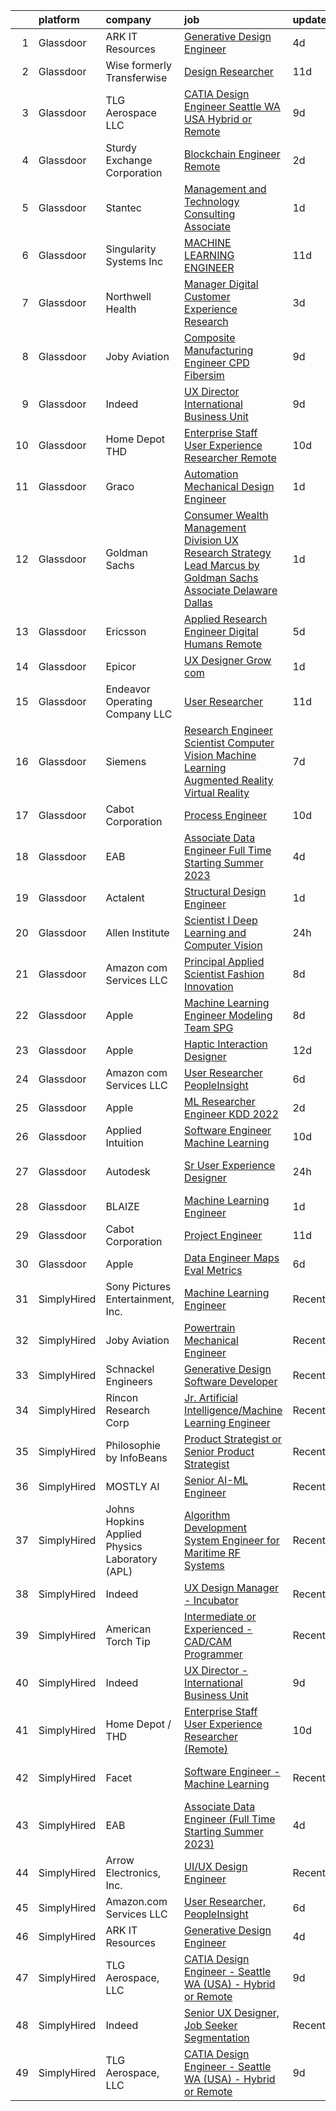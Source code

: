

|    | platform    | company                                        | job                                                                                                                                                                                                                                                                                                                                                                                                                                                                                                                                                                                                                                                                                                                                                                                                                                                                                                                                                                                                                                                                                                                                                                                                                                                                                                                                                                                                                                                                                                                                                             | update_time   | location                   |
|---:|:------------|:-----------------------------------------------|:----------------------------------------------------------------------------------------------------------------------------------------------------------------------------------------------------------------------------------------------------------------------------------------------------------------------------------------------------------------------------------------------------------------------------------------------------------------------------------------------------------------------------------------------------------------------------------------------------------------------------------------------------------------------------------------------------------------------------------------------------------------------------------------------------------------------------------------------------------------------------------------------------------------------------------------------------------------------------------------------------------------------------------------------------------------------------------------------------------------------------------------------------------------------------------------------------------------------------------------------------------------------------------------------------------------------------------------------------------------------------------------------------------------------------------------------------------------------------------------------------------------------------------------------------------------|:--------------|:---------------------------|
|  1 | Glassdoor   | ARK IT Resources                               | [Generative Design Engineer](https://www.glassdoor.com/partner/jobListing.htm?pos=107&ao=1136043&s=58&guid=00000182ba01ff0cace8704ba91c9ee0&src=GD_JOB_AD&t=SR&vt=w&ea=1&cs=1_ea3a937c&cb=1660978069613&jobListingId=1008072023675&jrtk=3-0-1gat03vpmkbmp801-1gat03vq82eaa000-59d5607c1d7a8210-)                                                                                                                                                                                                                                                                                                                                                                                                                                                                                                                                                                                                                                                                                                                                                                                                                                                                                                                                                                                                                                                                                                                                                                                                                                                                | 4d            | Menlo Park, CA             |
|  2 | Glassdoor   | Wise formerly Transferwise                     | [Design Researcher](https://www.glassdoor.com/partner/jobListing.htm?pos=115&ao=1136043&s=58&guid=00000182ba01ff0cace8704ba91c9ee0&src=GD_JOB_AD&t=SR&vt=w&cs=1_d06affe0&cb=1660978069613&jobListingId=1008061068404&jrtk=3-0-1gat03vpmkbmp801-1gat03vq82eaa000-8e8d3fd3090ffea4-)                                                                                                                                                                                                                                                                                                                                                                                                                                                                                                                                                                                                                                                                                                                                                                                                                                                                                                                                                                                                                                                                                                                                                                                                                                                                              | 11d           | New York, NY               |
|  3 | Glassdoor   | TLG Aerospace  LLC                             | [CATIA Design Engineer   Seattle WA  USA    Hybrid or Remote](https://www.glassdoor.com/partner/jobListing.htm?pos=102&ao=1110586&s=58&guid=00000182ba01ff0cace8704ba91c9ee0&src=GD_JOB_AD&t=SR&vt=w&ea=1&cs=1_01fd2f46&cb=1660978069612&jobListingId=1008065865434&cpc=F41FEAB56D215062&jrtk=3-0-1gat03vpmkbmp801-1gat03vq82eaa000-0040c5469c466f80--6NYlbfkN0BKgzQyzTF1Q9mOsR1amaS-juVGLjHt5Cdom-gEF9y-xWqkDHxzYyAYpJ3zUcDhxz4Ucf0zofPiYoEIDmBTRbiOZ55wDGzQ3IoJ104kSJOEtv19uoBn6H2Uul8rVc9knP6AVoyemQZ36veN3QI-BZuLQyoIs5b6xvEs0rEnx54MoqeORBjUJloUumLEXEADN9lFLXcPeTCnRlQxnda9dHS36pRCMmYFZMOog08MD0WkLlL3-4CxyA8-vtUdsOzaVvJABXQm2CErDE_Gscaw9TFeLvUW2IPfZlK-ddo2dF_vLz1Wzsz00QWyouRzxxEfYShttXni2rwzG_EO6-O8VDdwgQmeacXhvmv6wiKlf3Eq0o4xY8bmLaZfik9nasmGfu83BvToQ0dX1aBym-UaC8B_zFFDKrgosYecsmqC40lRTjSt1LjJepJFkls1m9uTX5j37irwPRLbZZYy50K1ZwvRku5g1sZXKnzvPXPdWGg6jptkUxgteXm-l9bsJsayx_2AV3RrxG9DMmPQxZoySTDtnQnmqA87wHE%3D)                                                                                                                                                                                                                                                                                                                                                                                                                                                                                                                                                                                                                            | 9d            | Seattle, WA                |
|  4 | Glassdoor   | Sturdy Exchange Corporation                    | [Blockchain Engineer  Remote ](https://www.glassdoor.com/partner/jobListing.htm?pos=113&ao=1136043&s=58&guid=00000182ba01ff0cace8704ba91c9ee0&src=GD_JOB_AD&t=SR&vt=w&ea=1&cs=1_5fdf9a16&cb=1660978069613&jobListingId=1008076436726&jrtk=3-0-1gat03vpmkbmp801-1gat03vq82eaa000-00eff58dac326956-)                                                                                                                                                                                                                                                                                                                                                                                                                                                                                                                                                                                                                                                                                                                                                                                                                                                                                                                                                                                                                                                                                                                                                                                                                                                              | 2d            | Remote                     |
|  5 | Glassdoor   | Stantec                                        | [Management and Technology Consulting   Associate](https://www.glassdoor.com/partner/jobListing.htm?pos=120&ao=1136043&s=58&guid=00000182ba01ff0cace8704ba91c9ee0&src=GD_JOB_AD&t=SR&vt=w&cs=1_612a3744&cb=1660978069614&jobListingId=1008078939664&jrtk=3-0-1gat03vpmkbmp801-1gat03vq82eaa000-15f34429a916d7cb-)                                                                                                                                                                                                                                                                                                                                                                                                                                                                                                                                                                                                                                                                                                                                                                                                                                                                                                                                                                                                                                                                                                                                                                                                                                               | 1d            | Denver, CO                 |
|  6 | Glassdoor   | Singularity Systems Inc                        | [MACHINE LEARNING ENGINEER](https://www.glassdoor.com/partner/jobListing.htm?pos=101&ao=1110586&s=58&guid=00000182ba01ff0cace8704ba91c9ee0&src=GD_JOB_AD&t=SR&vt=w&ea=1&cs=1_8227a37f&cb=1660978069612&jobListingId=1008061183924&cpc=853DEF62E69EE75B&jrtk=3-0-1gat03vpmkbmp801-1gat03vq82eaa000-7210eacefcc866b2--6NYlbfkN0CtwOkgDuej6vPfWODMxjOIyNEohQmdYMppGq8y8dOpBhDQGscm3dodQ8jwyPYAPvtMN8oOsFtAXeV00_JlJr2hexHfooBDObTkIixtocVIuly5mY_LhOoVsfT3yebNSuw3MixXazDBx5MNcje3IPzphM3oPK2w_zBOyGtydC8v00WH2tx7Qgl3pYOavSXSaCnHSuHVxEEkbk_1Dt21YelHSqBBkKb6pBiVP-ZPMwLYnu7tf8n9B9dPi3gmCVhzJ7TSyczxbXJ91ylhaqZqCUugQ5GxoYBXQBS4Fxdb8IKL139FOJCrUtgzCHVbO8ZGvVp4xZrrw5R3eTXhnIxTk2xJTPzMQ6Z988xZuh_-7c-Hf3qvfH1WSprWXlgWJqLaNzymGuI5uu5xPMyiLNhXs7zsZbz_gUjTs-QEvwCzp1QI3AbWBVFZqLgKs3U18hwAXJfLQrx7kUYc8xaqePyv7b1KK3c6rquAzLSnY3ilgT_VtCOSmA_d_BbgD8A-XD1yTUAD72j5tErQdg%3D%3D)                                                                                                                                                                                                                                                                                                                                                                                                                                                                                                                                                                                                                                                                                | 11d           | Princeton, NJ              |
|  7 | Glassdoor   | Northwell Health                               | [Manager  Digital Customer Experience Research](https://www.glassdoor.com/partner/jobListing.htm?pos=104&ao=1110586&s=58&guid=00000182ba01ff0cace8704ba91c9ee0&src=GD_JOB_AD&t=SR&vt=w&cs=1_89d41837&cb=1660978069612&jobListingId=1008074844388&cpc=8795CF9063CD573D&jrtk=3-0-1gat03vpmkbmp801-1gat03vq82eaa000-fc022f85d3b900a8--6NYlbfkN0AZWWK9Dkq8A_dUHCdj_uLeVWsWS91-0wEhlKVHwzSsO9Etv9WaFTD0YdZedibhSBs_AidpMc5okhucwQ3qDq422HNFwM2on2Hs7x3WFCypOLI7iO5i1l7VM2d_U2slGIIiDblGxlFbP0vbtFBJ-LIsKnMpTrjoIDdrA40tY69HsS-FlX60wwFpK0Hk14bSZNyjlxNOU9B7prBjlN129xHV-XAuZ-9g_GD3Su41Dq6qRbyJVTlWJovXSsWApvw13ALTd1OtUylXk5Nu7vnRu2r0irlZJKIx-kK4kh0i9ANTVaT2XxG11UNrsXoJ8wUiEkkcE37yayDjgdlSzZbOyuKbCrJBIFRtLmR3E0UkmT1K_CyKrPFGlQuuxcgPB_o0uKNlNyRbB0iRZmgGty6HSpeae_N1jxTyYyrMvzVqL-nlRFnHzEeVpj3a9UHcljx4B51bEbDLss1uTvIYlJ-6TiBDb0RiD-XzNYEpbcdcR7FfMIxi6g5qsEbewaAk0kw_jTTSKtpsa-oHWxtNYQgpAyVdgSMqs3kF7_zfjiAStTPJqIcmXnB2JJurYTDrFSOOgwqPekR0ggXdodv11ifenhpyVnkc52JjU_aZxu2nLtIxYOZB8XT1Be8y2LrPJcx1_T9m-vlzPZRoylonHe9zKWj3syHs30Ycslvlrnt_SRhFtNlJHCs8acC5gepowScEIyJYH15vcEoPIvWSqijlcbFRCJDRgYlAxpFBUQH4IMrl-4tLjbiYUqvuQGGq9Cd5bUZG5fMYrr9QJnrsVRrEE29EDOWPtPRiebH_31FfzxqN5bN6mxRiVMR6ihJFgSILAGywvqwjfWouBB4_6T4E8yCKIaXldobyAaaJWuJ4WCOWHHCur0JcpxItRGq6KTJCiYHHShMwMK__qeANrxDGeaqIZ3TchUYA-Qh7a9bRXzfhFNfhhTPG_wa-j3GPOeCuGHQL-I6u44mIYh-coiSkwP3_W-AwlRmz0JCumBDmGVVb0YJ4FkZvCdESvO1JQsEBlT14i8J7itSEct3Wng6T2G0721sCMMu87WkelJfrs9ovQy-Rh1NsDjEGZqUH-prAEk3X-HMXGKkxDgpVqcwkWXfkp9aFBgYXdDuFoPL4u78cW93yluqBZy0Dy0Zh45dQ9s0fMM8XIg9i-A%3D%3D) | 3d            | Melville, NY               |
|  8 | Glassdoor   | Joby Aviation                                  | [Composite Manufacturing Engineer   CPD Fibersim](https://www.glassdoor.com/partner/jobListing.htm?pos=128&ao=1136043&s=58&guid=00000182ba01ff0cace8704ba91c9ee0&src=GD_JOB_AD&t=SR&vt=w&cs=1_5124123f&cb=1660978069616&jobListingId=1008065912832&jrtk=3-0-1gat03vpmkbmp801-1gat03vq82eaa000-7306a32ed2be1bfa-)                                                                                                                                                                                                                                                                                                                                                                                                                                                                                                                                                                                                                                                                                                                                                                                                                                                                                                                                                                                                                                                                                                                                                                                                                                                | 9d            | Marina, CA                 |
|  9 | Glassdoor   | Indeed                                         | [UX Director   International Business Unit](https://www.glassdoor.com/partner/jobListing.htm?pos=103&ao=1110586&s=58&guid=00000182ba01ff0cace8704ba91c9ee0&src=GD_JOB_AD&t=SR&vt=w&cs=1_d8895fba&cb=1660978069612&jobListingId=1008064793981&cpc=451933188B21919D&jrtk=3-0-1gat03vpmkbmp801-1gat03vq82eaa000-83c994506a5b7904--6NYlbfkN0CiRNM7CVr8YueLFKlzwbFWI0o7IjV438l4sVrvKZ0flpURU_mqoI8EbsK64YRr3ODu-8h7Ziiu6H8DRyUh-fCgefPVbobYL8Pb-_6nCRB8eJjoJuMYULuBYZmklPY7CyxQVsbWeA5pn0Rn0P1GtSeUtsxnQ099bmdHLcjqaC088RxaeaFNvPcKCLBIl4n46Agf7m9LySAiqJ8f3H243FrouspGldYchxbajqmJzDweI5Tu82MgeA7R53UWnD5XJqhcgROeT8IysGadU_NUF-p3cnYMy_fBSZo0O7Xbu-QIlrOSPWwnsbQTENnds4kZ3Ena9_vZKuBCTIWPZNFXbt3JFzrrO5Ku2R7Od7r0OehXpdOfkuQ-URudWRjENHHMVaB1_uPJe8SWFsFMFbp5mFarv-i_KVW9jbDrT7MgtLW637sWEk1BbuDHmouaVl99AZlpNkiZTEK2b52CyMCfWZ4wYsPtEhEUmQmd8186tskCP3AivpQxnY2C20KZQFtpq4_LDmV0V2GKTZWJ2nlJkjJg)                                                                                                                                                                                                                                                                                                                                                                                                                                                                                                                                                                                                                                                                 | 9d            | New York, NY               |
| 10 | Glassdoor   | Home Depot   THD                               | [Enterprise Staff User Experience Researcher  Remote ](https://www.glassdoor.com/partner/jobListing.htm?pos=111&ao=1136043&s=58&guid=00000182ba01ff0cace8704ba91c9ee0&src=GD_JOB_AD&t=SR&vt=w&cs=1_434f7c72&cb=1660978069613&jobListingId=1008063577185&jrtk=3-0-1gat03vpmkbmp801-1gat03vq82eaa000-98841ea7cd005356-)                                                                                                                                                                                                                                                                                                                                                                                                                                                                                                                                                                                                                                                                                                                                                                                                                                                                                                                                                                                                                                                                                                                                                                                                                                           | 10d           | Atlanta, GA                |
| 11 | Glassdoor   | Graco                                          | [Automation Mechanical Design Engineer](https://www.glassdoor.com/partner/jobListing.htm?pos=116&ao=1136043&s=58&guid=00000182ba01ff0cace8704ba91c9ee0&src=GD_JOB_AD&t=SR&vt=w&cs=1_f5991404&cb=1660978069614&jobListingId=1008078564160&jrtk=3-0-1gat03vpmkbmp801-1gat03vq82eaa000-20225babbea556d3-)                                                                                                                                                                                                                                                                                                                                                                                                                                                                                                                                                                                                                                                                                                                                                                                                                                                                                                                                                                                                                                                                                                                                                                                                                                                          | 1d            | Dayton, MN                 |
| 12 | Glassdoor   | Goldman Sachs                                  | [Consumer   Wealth Management Division  UX Research   Strategy Lead   Marcus by Goldman Sachs  Associate  Delaware  Dallas](https://www.glassdoor.com/partner/jobListing.htm?pos=129&ao=1136043&s=58&guid=00000182ba01ff0cace8704ba91c9ee0&src=GD_JOB_AD&t=SR&vt=w&cs=1_7e47c126&cb=1660978069616&jobListingId=1008078104262&jrtk=3-0-1gat03vpmkbmp801-1gat03vq82eaa000-aff0f2a3ea842a87-)                                                                                                                                                                                                                                                                                                                                                                                                                                                                                                                                                                                                                                                                                                                                                                                                                                                                                                                                                                                                                                                                                                                                                                      | 1d            | Wilmington, DE             |
| 13 | Glassdoor   | Ericsson                                       | [Applied Research Engineer  Digital Humans  Remote ](https://www.glassdoor.com/partner/jobListing.htm?pos=127&ao=1136043&s=58&guid=00000182ba01ff0cace8704ba91c9ee0&src=GD_JOB_AD&t=SR&vt=w&cs=1_b4d49c48&cb=1660978069616&jobListingId=1008070420256&jrtk=3-0-1gat03vpmkbmp801-1gat03vq82eaa000-f74c768cc2afd5f9-)                                                                                                                                                                                                                                                                                                                                                                                                                                                                                                                                                                                                                                                                                                                                                                                                                                                                                                                                                                                                                                                                                                                                                                                                                                             | 5d            | Santa Clara, CA            |
| 14 | Glassdoor   | Epicor                                         | [UX Designer  Grow com ](https://www.glassdoor.com/partner/jobListing.htm?pos=123&ao=1136043&s=58&guid=00000182ba01ff0cace8704ba91c9ee0&src=GD_JOB_AD&t=SR&vt=w&cs=1_7dca7b4e&cb=1660978069614&jobListingId=1008078931167&jrtk=3-0-1gat03vpmkbmp801-1gat03vq82eaa000-8b77893593d29741-)                                                                                                                                                                                                                                                                                                                                                                                                                                                                                                                                                                                                                                                                                                                                                                                                                                                                                                                                                                                                                                                                                                                                                                                                                                                                         | 1d            | Salt Lake City, UT         |
| 15 | Glassdoor   | Endeavor Operating Company  LLC                | [User Researcher](https://www.glassdoor.com/partner/jobListing.htm?pos=114&ao=1136043&s=58&guid=00000182ba01ff0cace8704ba91c9ee0&src=GD_JOB_AD&t=SR&vt=w&cs=1_d3fade6e&cb=1660978069613&jobListingId=1008060385314&jrtk=3-0-1gat03vpmkbmp801-1gat03vq82eaa000-77f36a4c45207d54-)                                                                                                                                                                                                                                                                                                                                                                                                                                                                                                                                                                                                                                                                                                                                                                                                                                                                                                                                                                                                                                                                                                                                                                                                                                                                                | 11d           | New York, NY               |
| 16 | Glassdoor   | Siemens                                        | [Research Engineer   Scientist  Computer Vision  Machine Learning  Augmented Reality   Virtual Reality](https://www.glassdoor.com/partner/jobListing.htm?pos=122&ao=1136043&s=58&guid=00000182ba01ff0cace8704ba91c9ee0&src=GD_JOB_AD&t=SR&vt=w&cs=1_a8338389&cb=1660978069614&jobListingId=1008068126962&jrtk=3-0-1gat03vpmkbmp801-1gat03vq82eaa000-4a71327233e88ca6-)                                                                                                                                                                                                                                                                                                                                                                                                                                                                                                                                                                                                                                                                                                                                                                                                                                                                                                                                                                                                                                                                                                                                                                                          | 7d            | Princeton, NJ              |
| 17 | Glassdoor   | Cabot Corporation                              | [Process Engineer](https://www.glassdoor.com/partner/jobListing.htm?pos=121&ao=1136043&s=58&guid=00000182ba01ff0cace8704ba91c9ee0&src=GD_JOB_AD&t=SR&vt=w&cs=1_faef00e4&cb=1660978069614&jobListingId=1008063768473&jrtk=3-0-1gat03vpmkbmp801-1gat03vq82eaa000-0e72892da3ee5ccd-)                                                                                                                                                                                                                                                                                                                                                                                                                                                                                                                                                                                                                                                                                                                                                                                                                                                                                                                                                                                                                                                                                                                                                                                                                                                                               | 10d           | Tuscola, IL                |
| 18 | Glassdoor   | EAB                                            | [Associate Data Engineer  Full Time Starting Summer 2023 ](https://www.glassdoor.com/partner/jobListing.htm?pos=108&ao=1136043&s=58&guid=00000182ba01ff0cace8704ba91c9ee0&src=GD_JOB_AD&t=SR&vt=w&cs=1_a503fed3&cb=1660978069613&jobListingId=1008071825333&jrtk=3-0-1gat03vpmkbmp801-1gat03vq82eaa000-30fa73502429d50f-)                                                                                                                                                                                                                                                                                                                                                                                                                                                                                                                                                                                                                                                                                                                                                                                                                                                                                                                                                                                                                                                                                                                                                                                                                                       | 4d            | Remote                     |
| 19 | Glassdoor   | Actalent                                       | [Structural Design Engineer](https://www.glassdoor.com/partner/jobListing.htm?pos=105&ao=1110586&s=58&guid=00000182ba01ff0cace8704ba91c9ee0&src=GD_JOB_AD&t=SR&vt=w&ea=1&cs=1_28a1d56f&cb=1660978069613&jobListingId=1008079990353&cpc=C4A69CCDBB3B9599&jrtk=3-0-1gat03vpmkbmp801-1gat03vq82eaa000-6346d5601b55ba1a--6NYlbfkN0ChYVx_I3yfZ_JDY3EFoivtqvi_stwnZ_kRt8Dowt_l_d1ydueao4NE-oUleRJ4yhjYQ8re3c_EmnQibynnB_qV6-GQB9cYjjfu95_I5YJhzBMVV1ON23etcvxQ-FQ6zTpuy3BYcXxg7M-_oq3S-2cnUiOgm6aTrXBIU0rpbsFwrlLeJKfl3EOHkJZ-g7_CGkD29BrOYdgQ5twCXklz9T9xREwxOtYLJqPcZ1h7ssL3NFbCLB6wZH-5qh4UEhtQhtWQXQE-WNoYkrqTJJVCgrj0ZSlOL4AtagoWLprY4Dd6uLWt43TxQmbcnXBNNoaWU9jg7LwYg5wAXiV4iCbWkZtT5xmgtDL_SwxpqmDGfertSlG_2bBovVCoVuqJXCSDSpM5nI20_DVnoIZxUa_83rIsOHEdUrtP2VgPdR7KPBYWSpMnUi8oWHfaWIfSyndCEExTdMJtUOtXWF8wXlwdbYhOh9dgrndYPt-Akso_mPE8ojl2FDoFipdkgA8ku_LP1aepPXlmzhlpHhmqwUg7yZGZ9nqy01Xny5aUvYgTQrxfWjR3Q6218uWLbB0mFMTjYLTtYjlX8cXdKLZwJiOw0gQsNHE5AGVnL8JHLQqLKeKhp1HD7f326DFsG1yKeKRXBvIr96WswwXfduziaauxQSJtiZF1mP1NjcuRJift94Q42WHAj8rozA6zh8O8aw2FWRU9sHnKyBx5jD-RgA9Yk1_Zj3eChyFm0UmYvjfywhyTayXaXvFoLTxXduFJ03fQw4SGMeh7JJIeWBQAZWGI1J-gpY-L26csIk8-cCD_sMt3TraRmQwBN5bvhZInfJ0OW8RxR5LiYpCEF7ltwDDrrGYu-H32MKArPL09b2N3de7iqiNimOG2bjlGkJjdpPkS06Y7A5Rd8hzs40JsYSKp-NRppSk7EVyURzZf40DmdE_6vgMjy-84Z2OtuwpnacI0lsKI2dldxdAlHdy8xne3fvyBebQi0QJDQSU%3D)                                                                                                                                                                                             | 1d            | Ridley Park, PA            |
| 20 | Glassdoor   | Allen Institute                                | [Scientist I  Deep Learning and Computer Vision](https://www.glassdoor.com/partner/jobListing.htm?pos=124&ao=1136043&s=58&guid=00000182ba01ff0cace8704ba91c9ee0&src=GD_JOB_AD&t=SR&vt=w&ea=1&cs=1_388b663e&cb=1660978069614&jobListingId=1008082194483&jrtk=3-0-1gat03vpmkbmp801-1gat03vq82eaa000-625d629797dc4639-)                                                                                                                                                                                                                                                                                                                                                                                                                                                                                                                                                                                                                                                                                                                                                                                                                                                                                                                                                                                                                                                                                                                                                                                                                                            | 24h           | Seattle, WA                |
| 21 | Glassdoor   | Amazon com Services LLC                        | [Principal Applied Scientist  Fashion Innovation](https://www.glassdoor.com/partner/jobListing.htm?pos=130&ao=1136043&s=58&guid=00000182ba01ff0cace8704ba91c9ee0&src=GD_JOB_AD&t=SR&vt=w&cs=1_2e25a17e&cb=1660978069617&jobListingId=1008067385941&jrtk=3-0-1gat03vpmkbmp801-1gat03vq82eaa000-a72884d7557996d5-)                                                                                                                                                                                                                                                                                                                                                                                                                                                                                                                                                                                                                                                                                                                                                                                                                                                                                                                                                                                                                                                                                                                                                                                                                                                | 8d            | Sunnyvale, CA              |
| 22 | Glassdoor   | Apple                                          | [Machine Learning Engineer  Modeling Team   SPG](https://www.glassdoor.com/partner/jobListing.htm?pos=119&ao=1136043&s=58&guid=00000182ba01ff0cace8704ba91c9ee0&src=GD_JOB_AD&t=SR&vt=w&cs=1_2500c012&cb=1660978069614&jobListingId=1008067850754&jrtk=3-0-1gat03vpmkbmp801-1gat03vq82eaa000-06407493694b714b-)                                                                                                                                                                                                                                                                                                                                                                                                                                                                                                                                                                                                                                                                                                                                                                                                                                                                                                                                                                                                                                                                                                                                                                                                                                                 | 8d            | Cupertino, CA              |
| 23 | Glassdoor   | Apple                                          | [Haptic Interaction Designer](https://www.glassdoor.com/partner/jobListing.htm?pos=118&ao=1136043&s=58&guid=00000182ba01ff0cace8704ba91c9ee0&src=GD_JOB_AD&t=SR&vt=w&cs=1_0cd4bf81&cb=1660978069614&jobListingId=1008059355189&jrtk=3-0-1gat03vpmkbmp801-1gat03vq82eaa000-dc6ebfcb211a61cf-)                                                                                                                                                                                                                                                                                                                                                                                                                                                                                                                                                                                                                                                                                                                                                                                                                                                                                                                                                                                                                                                                                                                                                                                                                                                                    | 12d           | Cupertino, CA              |
| 24 | Glassdoor   | Amazon com Services LLC                        | [User Researcher  PeopleInsight](https://www.glassdoor.com/partner/jobListing.htm?pos=106&ao=1136043&s=58&guid=00000182ba01ff0cace8704ba91c9ee0&src=GD_JOB_AD&t=SR&vt=w&cs=1_46ecddf0&cb=1660978069612&jobListingId=1008069900162&jrtk=3-0-1gat03vpmkbmp801-1gat03vq82eaa000-b43c760616da6fc1-)                                                                                                                                                                                                                                                                                                                                                                                                                                                                                                                                                                                                                                                                                                                                                                                                                                                                                                                                                                                                                                                                                                                                                                                                                                                                 | 6d            | Seattle, WA                |
| 25 | Glassdoor   | Apple                                          | [ML Researcher   Engineer  KDD 2022 ](https://www.glassdoor.com/partner/jobListing.htm?pos=109&ao=1136043&s=58&guid=00000182ba01ff0cace8704ba91c9ee0&src=GD_JOB_AD&t=SR&vt=w&cs=1_d3f24e80&cb=1660978069613&jobListingId=1008075859287&jrtk=3-0-1gat03vpmkbmp801-1gat03vq82eaa000-7fff08a4d7f637ed-)                                                                                                                                                                                                                                                                                                                                                                                                                                                                                                                                                                                                                                                                                                                                                                                                                                                                                                                                                                                                                                                                                                                                                                                                                                                            | 2d            | Cupertino, CA              |
| 26 | Glassdoor   | Applied Intuition                              | [Software Engineer   Machine Learning](https://www.glassdoor.com/partner/jobListing.htm?pos=125&ao=1136043&s=58&guid=00000182ba01ff0cace8704ba91c9ee0&src=GD_JOB_AD&t=SR&vt=w&cs=1_20e77338&cb=1660978069614&jobListingId=1008062334095&jrtk=3-0-1gat03vpmkbmp801-1gat03vq82eaa000-e2a90bcca028d7a2-)                                                                                                                                                                                                                                                                                                                                                                                                                                                                                                                                                                                                                                                                                                                                                                                                                                                                                                                                                                                                                                                                                                                                                                                                                                                           | 10d           | Mountain View, CA          |
| 27 | Glassdoor   | Autodesk                                       | [Sr User Experience Designer](https://www.glassdoor.com/partner/jobListing.htm?pos=126&ao=1136043&s=58&guid=00000182ba01ff0cace8704ba91c9ee0&src=GD_JOB_AD&t=SR&vt=w&cs=1_fae30635&cb=1660978069614&jobListingId=1008082184691&jrtk=3-0-1gat03vpmkbmp801-1gat03vq82eaa000-74eac25e2bcfcd1f-)                                                                                                                                                                                                                                                                                                                                                                                                                                                                                                                                                                                                                                                                                                                                                                                                                                                                                                                                                                                                                                                                                                                                                                                                                                                                    | 24h           | San Francisco, CA          |
| 28 | Glassdoor   | BLAIZE                                         | [Machine Learning Engineer](https://www.glassdoor.com/partner/jobListing.htm?pos=117&ao=1136043&s=58&guid=00000182ba01ff0cace8704ba91c9ee0&src=GD_JOB_AD&t=SR&vt=w&cs=1_c60b43ed&cb=1660978069614&jobListingId=1008078468264&jrtk=3-0-1gat03vpmkbmp801-1gat03vq82eaa000-c98ddd0a912c8c61-)                                                                                                                                                                                                                                                                                                                                                                                                                                                                                                                                                                                                                                                                                                                                                                                                                                                                                                                                                                                                                                                                                                                                                                                                                                                                      | 1d            | Cary, NC                   |
| 29 | Glassdoor   | Cabot Corporation                              | [Project Engineer](https://www.glassdoor.com/partner/jobListing.htm?pos=112&ao=1136043&s=58&guid=00000182ba01ff0cace8704ba91c9ee0&src=GD_JOB_AD&t=SR&vt=w&cs=1_02ec7fe0&cb=1660978069613&jobListingId=1008061531769&jrtk=3-0-1gat03vpmkbmp801-1gat03vq82eaa000-949074bbe0e2c7ed-)                                                                                                                                                                                                                                                                                                                                                                                                                                                                                                                                                                                                                                                                                                                                                                                                                                                                                                                                                                                                                                                                                                                                                                                                                                                                               | 11d           | Carrollton, KY             |
| 30 | Glassdoor   | Apple                                          | [Data Engineer  Maps Eval Metrics](https://www.glassdoor.com/partner/jobListing.htm?pos=110&ao=1136043&s=58&guid=00000182ba01ff0cace8704ba91c9ee0&src=GD_JOB_AD&t=SR&vt=w&cs=1_c98846da&cb=1660978069613&jobListingId=1008070096056&jrtk=3-0-1gat03vpmkbmp801-1gat03vq82eaa000-3736d4ec03fcf68a-)                                                                                                                                                                                                                                                                                                                                                                                                                                                                                                                                                                                                                                                                                                                                                                                                                                                                                                                                                                                                                                                                                                                                                                                                                                                               | 6d            | Cupertino, CA              |
| 31 | SimplyHired | Sony Pictures Entertainment, Inc.              | [Machine Learning Engineer](https://www.simplyhired.com/job/1mkmtfVm38EXu_WCSks_O1UMMVKAqKz4u6-x3sE7hm3GuXwOE4k48w?q=generative+engineer)                                                                                                                                                                                                                                                                                                                                                                                                                                                                                                                                                                                                                                                                                                                                                                                                                                                                                                                                                                                                                                                                                                                                                                                                                                                                                                                                                                                                                       | Recently      | Culver City, CA            |
| 32 | SimplyHired | Joby Aviation                                  | [Powertrain Mechanical Engineer](https://www.simplyhired.com/job/MksKD3lsUrDOpPKHRQcLAp9h0vrKfV2PPnOkSURN3rOjaITvWoaY1A?q=generative+engineer)                                                                                                                                                                                                                                                                                                                                                                                                                                                                                                                                                                                                                                                                                                                                                                                                                                                                                                                                                                                                                                                                                                                                                                                                                                                                                                                                                                                                                  | Recently      | San Carlos, CA             |
| 33 | SimplyHired | Schnackel Engineers                            | [Generative Design Software Developer](https://www.simplyhired.com/job/KE0-EPFCtTp8eniWTTdVA6iqehRWfXqNBvdE0wHECgCONieSBqtj5A?q=generative+engineer)                                                                                                                                                                                                                                                                                                                                                                                                                                                                                                                                                                                                                                                                                                                                                                                                                                                                                                                                                                                                                                                                                                                                                                                                                                                                                                                                                                                                            | Recently      | Omaha, NE                  |
| 34 | SimplyHired | Rincon Research Corp                           | [Jr. Artificial Intelligence/Machine Learning Engineer](https://www.simplyhired.com/job/cyTClm2emt1e--2opSAEyQWxPq_h_bCVexDxxJl_aexJUgMwFO4I9Q?q=generative+engineer)                                                                                                                                                                                                                                                                                                                                                                                                                                                                                                                                                                                                                                                                                                                                                                                                                                                                                                                                                                                                                                                                                                                                                                                                                                                                                                                                                                                           | Recently      | Chantilly, VA +3 locations |
| 35 | SimplyHired | Philosophie by InfoBeans                       | [Product Strategist or Senior Product Strategist](https://www.simplyhired.com/job/qXBp_29NY8GSVD78upooL1kZ0Nh8O1D43Axe3oegtf0C809JAtZktQ?q=generative+engineer)                                                                                                                                                                                                                                                                                                                                                                                                                                                                                                                                                                                                                                                                                                                                                                                                                                                                                                                                                                                                                                                                                                                                                                                                                                                                                                                                                                                                 | Recently      | Remote                     |
| 36 | SimplyHired | MOSTLY AI                                      | [Senior AI-ML Engineer](https://www.simplyhired.com/job/1KTyrTu7ImS4EvyfHtVSGQ0Ydo4-T-H_ObHpwg9341w7xeWFFYI8zA?q=generative+engineer)                                                                                                                                                                                                                                                                                                                                                                                                                                                                                                                                                                                                                                                                                                                                                                                                                                                                                                                                                                                                                                                                                                                                                                                                                                                                                                                                                                                                                           | Recently      | Remote                     |
| 37 | SimplyHired | Johns Hopkins Applied Physics Laboratory (APL) | [Algorithm Development System Engineer for Maritime RF Systems](https://www.simplyhired.com/job/BFnJVGGcmbevy7Wk4pFcC4iRnde_7AZCu5hMq5IQGXmhaT2I87kpQw?q=generative+engineer)                                                                                                                                                                                                                                                                                                                                                                                                                                                                                                                                                                                                                                                                                                                                                                                                                                                                                                                                                                                                                                                                                                                                                                                                                                                                                                                                                                                   | Recently      | Laurel, MD                 |
| 38 | SimplyHired | Indeed                                         | [UX Design Manager - Incubator](https://www.simplyhired.com/job/P2Qah3KvihmY9oU0JZ6WySv4uubZCo-4_kG0Bvf_fuSu6ca78-sPKg?q=generative+engineer)                                                                                                                                                                                                                                                                                                                                                                                                                                                                                                                                                                                                                                                                                                                                                                                                                                                                                                                                                                                                                                                                                                                                                                                                                                                                                                                                                                                                                   | Recently      | United States              |
| 39 | SimplyHired | American Torch Tip                             | [Intermediate or Experienced - CAD/CAM Programmer](https://www.simplyhired.com/job/ifV5vJ5oIJ-RFxVjcNkr2FGqpGsMGx_xuALRe694-z420ejluC13oA?q=generative+engineer)                                                                                                                                                                                                                                                                                                                                                                                                                                                                                                                                                                                                                                                                                                                                                                                                                                                                                                                                                                                                                                                                                                                                                                                                                                                                                                                                                                                                | Recently      | Bradenton, FL              |
| 40 | SimplyHired | Indeed                                         | [UX Director - International Business Unit](https://www.simplyhired.com/job/e-5sr4dnG0_xVMtlteN-H50ij2547g1iWiVAJst1lP4a21fYeMd6pg?q=generative+engineer)                                                                                                                                                                                                                                                                                                                                                                                                                                                                                                                                                                                                                                                                                                                                                                                                                                                                                                                                                                                                                                                                                                                                                                                                                                                                                                                                                                                                       | 9d            | New York, NY               |
| 41 | SimplyHired | Home Depot / THD                               | [Enterprise Staff User Experience Researcher (Remote)](https://www.simplyhired.com/job/_6KA6Ot2RbO-Q2l_ypsqbXJEK-0kimHl75gHRJhJiBF8iWuwC5lLew?q=generative+engineer)                                                                                                                                                                                                                                                                                                                                                                                                                                                                                                                                                                                                                                                                                                                                                                                                                                                                                                                                                                                                                                                                                                                                                                                                                                                                                                                                                                                            | 10d           | Atlanta, GA                |
| 42 | SimplyHired | Facet                                          | [Software Engineer - Machine Learning](https://www.simplyhired.com/job/rRl7LpYqGiIowLAwzbrNzMgXtXTFbKgtp-z9fo66PKEqX4Q6nYlO_w?q=generative+engineer)                                                                                                                                                                                                                                                                                                                                                                                                                                                                                                                                                                                                                                                                                                                                                                                                                                                                                                                                                                                                                                                                                                                                                                                                                                                                                                                                                                                                            | Recently      | San Francisco, CA          |
| 43 | SimplyHired | EAB                                            | [Associate Data Engineer (Full Time Starting Summer 2023)](https://www.simplyhired.com/job/GacEolH26SrYoTYaDIiXbdqD3pheFpkBa-4d64DNtI6PwocGxl7z8w?q=generative+engineer)                                                                                                                                                                                                                                                                                                                                                                                                                                                                                                                                                                                                                                                                                                                                                                                                                                                                                                                                                                                                                                                                                                                                                                                                                                                                                                                                                                                        | 4d            | Remote +3 locations        |
| 44 | SimplyHired | Arrow Electronics, Inc.                        | [UI/UX Design Engineer](https://www.simplyhired.com/job/vD5Cn0fDiBnqv2ZFUOK3UKjrH1Wz16f9ngGZsecSBnKT6MV9GldOPw?q=generative+engineer)                                                                                                                                                                                                                                                                                                                                                                                                                                                                                                                                                                                                                                                                                                                                                                                                                                                                                                                                                                                                                                                                                                                                                                                                                                                                                                                                                                                                                           | Recently      | United, LA                 |
| 45 | SimplyHired | Amazon.com Services LLC                        | [User Researcher, PeopleInsight](https://www.simplyhired.com/job/OQmZhdsd_7EbwVqZXfolvTTIMiiPssoy_36RwTzcArKmhEpqvXQVuA?q=generative+engineer)                                                                                                                                                                                                                                                                                                                                                                                                                                                                                                                                                                                                                                                                                                                                                                                                                                                                                                                                                                                                                                                                                                                                                                                                                                                                                                                                                                                                                  | 6d            | Seattle, WA                |
| 46 | SimplyHired | ARK IT Resources                               | [Generative Design Engineer](https://www.simplyhired.com/job/EwWqrgkANL6lz-PNdT1UhB8HsE7wizgTpFFHrw0TcQayG6mdGXK56w?q=generative+engineer)                                                                                                                                                                                                                                                                                                                                                                                                                                                                                                                                                                                                                                                                                                                                                                                                                                                                                                                                                                                                                                                                                                                                                                                                                                                                                                                                                                                                                      | 4d            | Menlo Park, CA             |
| 47 | SimplyHired | TLG Aerospace, LLC                             | [CATIA Design Engineer - Seattle WA (USA) - Hybrid or Remote](https://www.simplyhired.com/job/Jkg1RKmC1DKiU6rumdrIlcicjCprrSiROXt1nxT4zbvjet48dc7HPg?q=generative+engineer)                                                                                                                                                                                                                                                                                                                                                                                                                                                                                                                                                                                                                                                                                                                                                                                                                                                                                                                                                                                                                                                                                                                                                                                                                                                                                                                                                                                     | 9d            | Seattle, WA                |
| 48 | SimplyHired | Indeed                                         | [Senior UX Designer, Job Seeker Segmentation](https://www.simplyhired.com/job/bqxYj7YzOC-0yqUBtFQn3JIQPheLyV4APgvzNYD36j4odGw-54lb-Q?q=generative+engineer)                                                                                                                                                                                                                                                                                                                                                                                                                                                                                                                                                                                                                                                                                                                                                                                                                                                                                                                                                                                                                                                                                                                                                                                                                                                                                                                                                                                                     | Recently      | New York, NY               |
| 49 | SimplyHired | TLG Aerospace, LLC                             | [CATIA Design Engineer - Seattle WA (USA) - Hybrid or Remote](https://www.simplyhired.com/job/Jkg1RKmC1DKiU6rumdrIlcicjCprrSiROXt1nxT4zbvjet48dc7HPg?q=generative+engineer)                                                                                                                                                                                                                                                                                                                                                                                                                                                                                                                                                                                                                                                                                                                                                                                                                                                                                                                                                                                                                                                                                                                                                                                                                                                                                                                                                                                     | 9d            | Seattle, WA                |